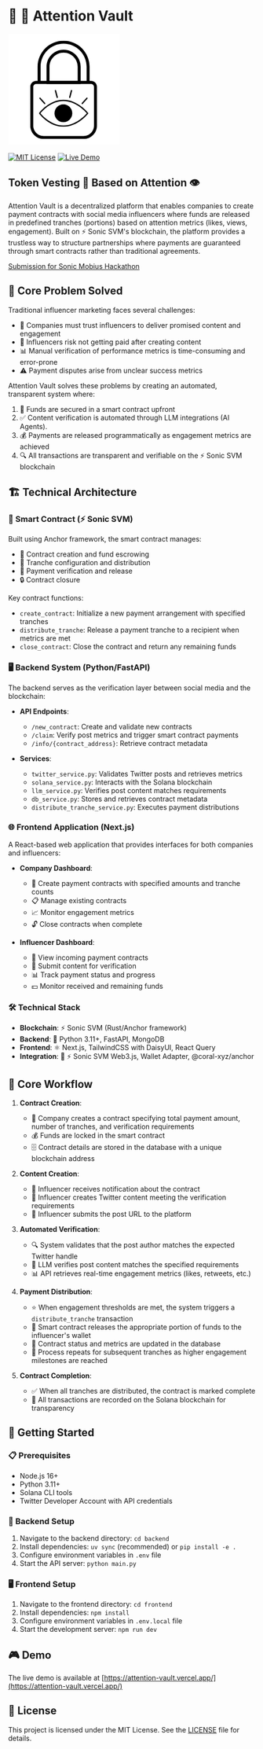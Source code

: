 # 🏦 🔐 Attention Vault
![Attention Vault Logo](frontend/public/logo.png)

[![MIT License](https://img.shields.io/badge/License-MIT-blue.svg)](https://opensource.org/licenses/MIT)
[![Live Demo](https://img.shields.io/badge/demo-online-green.svg)](https://attention-vault.vercel.app/)

## Token Vesting 🔐 Based on Attention 👁️

Attention Vault is a decentralized platform that enables companies to create payment contracts with social media influencers where funds are released in predefined tranches (portions) based on attention metrics (likes, views, engagement). Built on ⚡ Sonic SVM's blockchain, the platform provides a trustless way to structure partnerships where payments are guaranteed through smart contracts rather than traditional agreements.

[Submission for Sonic Mobius Hackathon](https://hackathon.sonic.game/)

## 🎯 Core Problem Solved

Traditional influencer marketing faces several challenges:
- 🤝 Companies must trust influencers to deliver promised content and engagement
- 💸 Influencers risk not getting paid after creating content
- 📊 Manual verification of performance metrics is time-consuming and error-prone
- ⚠️ Payment disputes arise from unclear success metrics

Attention Vault solves these problems by creating an automated, transparent system where:
1. 🔐 Funds are secured in a smart contract upfront
2. ✅ Content verification is automated through LLM integrations (AI Agents).
3. 💰 Payments are released programmatically as engagement metrics are achieved
4. 🔍 All transactions are transparent and verifiable on the ⚡ Sonic SVM blockchain

## 🏗️ Technical Architecture

### 📜 Smart Contract (⚡ Sonic SVM)
Built using Anchor framework, the smart contract manages:
- 💼 Contract creation and fund escrowing
- 🔢 Tranche configuration and distribution
- 🧾 Payment verification and release
- 🔒 Contract closure

Key contract functions:
- `create_contract`: Initialize a new payment arrangement with specified tranches
- `distribute_tranche`: Release a payment tranche to a recipient when metrics are met
- `close_contract`: Close the contract and return any remaining funds

### 🖥️ Backend System (Python/FastAPI)
The backend serves as the verification layer between social media and the blockchain:

- **API Endpoints**:
  - `/new_contract`: Create and validate new contracts
  - `/claim`: Verify post metrics and trigger smart contract payments
  - `/info/{contract_address}`: Retrieve contract metadata

- **Services**:
  - `twitter_service.py`: Validates Twitter posts and retrieves metrics
  - `solana_service.py`: Interacts with the Solana blockchain
  - `llm_service.py`: Verifies post content matches requirements
  - `db_service.py`: Stores and retrieves contract metadata
  - `distribute_tranche_service.py`: Executes payment distributions

### 🌐 Frontend Application (Next.js)
A React-based web application that provides interfaces for both companies and influencers:

- **Company Dashboard**:
  - 📝 Create payment contracts with specified amounts and tranche counts
  - 📋 Manage existing contracts
  - 📈 Monitor engagement metrics
  - 🔓 Close contracts when complete

- **Influencer Dashboard**:
  - 👀 View incoming payment contracts
  - 📱 Submit content for verification
  - 📊 Track payment status and progress
  - 💵 Monitor received and remaining funds

### 🛠️ Technical Stack
- **Blockchain**: ⚡ Sonic SVM (Rust/Anchor framework)
- **Backend**: 🐍 Python 3.11+, FastAPI, MongoDB
- **Frontend**: ⚛️ Next.js, TailwindCSS with DaisyUI, React Query
- **Integration**: 🔌 ⚡ Sonic SVM Web3.js, Wallet Adapter, @coral-xyz/anchor

## 🔄 Core Workflow

1. **Contract Creation**:
   - 🏢 Company creates a contract specifying total payment amount, number of tranches, and verification requirements
   - 💰 Funds are locked in the smart contract
   - 🗄️ Contract details are stored in the database with a unique blockchain address

2. **Content Creation**:
   - 👋 Influencer receives notification about the contract
   - 📱 Influencer creates Twitter content meeting the verification requirements
   - 🔗 Influencer submits the post URL to the platform

3. **Automated Verification**:
   - 🔍 System validates that the post author matches the expected Twitter handle
   - 🤖 LLM verifies post content matches the specified requirements
   - 📊 API retrieves real-time engagement metrics (likes, retweets, etc.)

4. **Payment Distribution**:
   - ⭐ When engagement thresholds are met, the system triggers a `distribute_tranche` transaction
   - 💸 Smart contract releases the appropriate portion of funds to the influencer's wallet
   - 🔄 Contract status and metrics are updated in the database
   - 🔁 Process repeats for subsequent tranches as higher engagement milestones are reached

5. **Contract Completion**:
   - ✅ When all tranches are distributed, the contract is marked complete
   - 📝 All transactions are recorded on the Solana blockchain for transparency

## 🚀 Getting Started

### 📋 Prerequisites
- Node.js 16+
- Python 3.11+
- Solana CLI tools
- Twitter Developer Account with API credentials

### 🔧 Backend Setup
1. Navigate to the backend directory: `cd backend`
2. Install dependencies: `uv sync` (recommended) or `pip install -e .`
3. Configure environment variables in `.env` file
4. Start the API server: `python main.py`

### 🖥️ Frontend Setup
1. Navigate to the frontend directory: `cd frontend`
2. Install dependencies: `npm install`
3. Configure environment variables in `.env.local` file
4. Start the development server: `npm run dev`

## 🎮 Demo

The live demo is available at [https://attention-vault.vercel.app/](https://attention-vault.vercel.app/)

## 📄 License

This project is licensed under the MIT License. See the [LICENSE](LICENSE) file for details.